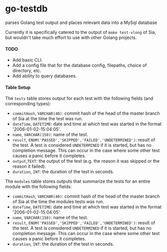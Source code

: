 # go-testdb
parses Golang test output and places relevant data into a MySql database

Currently it is specifically catered to the output of `make test-vlong` of Sia, but wouldn't take much effort to use with other Golang projects.
#### TODO
+ Add basic CLI.
+ Add a config file that for the database config, filepaths, choice of directory, etc.
+ Add ability to query databases.

#### Table Setup

The `tests` table stores output for each test with the following fields (and corresponding types):
+ `commitHash`, `VARCHAR(40)`: commit hash of the head of the master branch of Sia at the time the test was run.
+ `dateTime`, `DATETIME`: date and time at which test was started in the format '2006-01-02-15:04:05'.
+ `name`, `VARCHAR(150)`: name of the test.
+ `result`, `ENUM('PASSED','SKIPPED','FAILED','UNDETERMINED')`: result of the test. A test is considered `UNDETERMINED` if it is started, but has no completion message. This can occur in the case where some other test causes a panic before it completes.
+ `output`,`TEXT`: the output of the test (e.g. the reason it was skipped or the reason it failed).
+ `duration`, `INT`: the duration of the test in seconds.

The `modules` table stores outputs that summarize the tests for an entire module with the following fields:
+ `commitHash`, `VARCHAR(40)`: commit hash of the head of the master branch of Sia at the time the modules tests was run.
+ `dateTime`, `DATETIME`: date and time at which test was started in the format '2006-01-02-15:04:05'.
+ `name`, `VARCHAR(150)`: name of the test.
+ `result`, `ENUM('PASSED','SKIPPED','FAILED','UNDETERMINED')`: result of the test. A test is considered `UNDETERMINED` if it is started, but has no completion message. This can occur in the case where some other test causes a panic before it completes.
+ `duration`, `INT`: the duration of the test in seconds.
